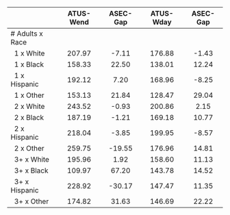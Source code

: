 
|                      |    ATUS-Wend |     ASEC-Gap |    ATUS-Wday |     ASEC-Gap |
| -------------------- | :----------: | :----------: | :----------: | :----------: |
| # Adults x Race      |              |              |              |              |
| &nbsp;&nbsp;1 x White |       207.97 |        -7.11 |       176.88 |        -1.43 |
| &nbsp;&nbsp;1 x Black |       158.33 |        22.50 |       138.01 |        12.24 |
| &nbsp;&nbsp;1 x Hispanic |       192.12 |         7.20 |       168.96 |        -8.25 |
| &nbsp;&nbsp;1 x Other |       153.13 |        21.84 |       128.47 |        29.04 |
| &nbsp;&nbsp;2 x White |       243.52 |        -0.93 |       200.86 |         2.15 |
| &nbsp;&nbsp;2 x Black |       187.19 |        -1.21 |       169.18 |        10.77 |
| &nbsp;&nbsp;2 x Hispanic |       218.04 |        -3.85 |       199.95 |        -8.57 |
| &nbsp;&nbsp;2 x Other |       259.75 |       -19.55 |       176.96 |        14.81 |
| &nbsp;&nbsp;3+ x White |       195.96 |         1.92 |       158.60 |        11.13 |
| &nbsp;&nbsp;3+ x Black |       109.97 |        67.20 |       143.78 |        14.52 |
| &nbsp;&nbsp;3+ x Hispanic |       228.92 |       -30.17 |       147.47 |        11.35 |
| &nbsp;&nbsp;3+ x Other |       174.82 |        31.63 |       146.69 |        22.22 |

